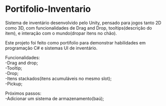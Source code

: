 # Portifolio-Inventario
Sistema de inventário desenvolvido pelo Unity, pensado para jogos tanto 2D como 3D, com funcionalidades de Drag and Drop, tooltips(descrição do item), e interação com o mundo(dropar itens no chão).

Este projeto foi feito como portifolio para demonstrar habilidades em programação C# e sistemas UI de inventário.

Funcionalidades:  
-Drag and drop;  
-Tooltip;  
 -Drop;  
 -Itens stackados(itens acumuláveis no mesmo slot);  
-Pickup;  

Próximos passos:  
-Adicionar um sistema de armazenamento(baú);
